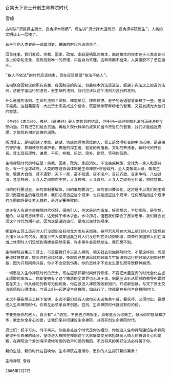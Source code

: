 召集天下贤士开创生命禅院时代

雪峰


    古时讲“贤臣择主而士，良禽择木而栖”，现在讲“贤士择大道而行，良禽择祥院而生”，人类的文明该上一层楼了。

    五千年的人类史是一部血泪史，蒙昧的时代应该结束了。

    回首往事，我们发现，宗教、国家、政党、家庭是祸乱的根本，而这根本的根本在于人类意识形态上的杂乱无章，没有找到唯一的真理，却各自为真理，这种局面不结束，人类摆脱不了恶性循环。

    “依人不依法”的时代应该结束，现在应该提倡“依法不依人”。

    法指联合国制定的所有宪章、各国制定的宪法，但最根本的法是道法，超越于宪法之上的道的法则，这是宇宙运行的法则，是生命的法则，我们应该以这个法则为言行的准则。

    什么是道的法则、生命的法则？耶稣、释迦牟尼、穆罕默德、老子的话语智慧阐释了一些，但尚不完美，这就需要有一大批贤士来完成这个使命，既要继承耶释穆老的智慧，又要发扬光大他们的智慧。

    《圣经》《古兰经》、佛经、《道德经》是人类智慧的结晶，但任何一部经典都无法包涵道法的全部内涵，只有把它们融会贯通，再融入现代科学的成果和当今贤哲们的智慧，我们才能趋近真理，才能找到相对正确的道路。

    所谓贤士，是指超越了本能、欲望、情感而理性思维的人，贤士是文明社会的中流砥柱，是道德的守护者、祥和秩序的维护者、真理的捍卫者、智慧的传播者、文明的开拓者，新时代的开创者。贤士具有理性、谦卑、平实、祥和、乐助、简朴、勤劳、坚韧的品质。

    生命禅院时代的特征是：宗教、国家、政党、家庭消失，不论民族种族，全球为一家人和谐共处，有一个全球政府，人类的管理协调体制是生命禅院+世俗政府，全人类敬畏上帝、敬畏生命、敬畏大自然，贤不遗野，天下一家，道不拾遗，夜不闭户，百花齐放、百家争鸣、八仙过海，各显神通，人与人之间朋而不党，人与神佛、人与自然、人与人之间充分和谐，相得益彰。

    旧的时代要过去，旧的体制要解体，旧的事物要消亡，旧的意识要淡化，这将是不以我们的主观意识而要发生的客观规律，我们必须适应这个规律，也只能适应这个规律，任何想阻挡这个规律的企图都将是徒劳无益的，是注定要失败的。

    或许有人会说生命禅院时代很好，很吸引人，但这是闭门造车，好高骛远，不切实际，是空想，是的，从常规思维来讲，这无异于缘木求鱼，水中捞月，但若我们学会了反常思维，我们就会发现这个时代为期不远，因为这是道的运行，是难以逆转的规律。

    挪亚在山顶上造舟时人们没想到会有倾盆大雨从天而降，泰坦尼克号在大海上航行时人们没想到会撞上冰山而沉没，美国世贸大楼牢固矗立时人们没想到它会顷刻倒塌，南亚许多国家人们在海滩上休闲时人们没想到海啸会突然来袭，许多事件会突然发生，我们想不到。

    生命禅院召集天下贤士，不是要我们今天进入禅院，明天就去实施禅院时代，不是这样的，而是要你转换意识，提高你的思维频率，争取自己意识思维的频率与宇宙法则运行的频率达到同频共振，因为只有同频共振，你才不会受到伤害，你的思维才不会发生紊乱而导致精神崩溃。

    一切愿进入生命禅院时代的贤士，现在应该抓紧时间修行修炼，不要把大量宝贵的时光全化在虚无缥缈的事情上，你即使拥有了这个物质的全世界也无济于事，倒是应该听从耶稣的教导积累财富在天上，听从佛陀的教导无相布施，你应该进入禅院吸收新知识，开拓新思维，与天下贤士交流感悟和心得体会，与贤士们一起建设生命禅院，如此行了，你就是在开创生命禅院时代。

    永远不要妄想天上掉下馅饼，永远不要幻想有人给你天天送免费午餐，要获得，必须付出，要想进入生命禅院时代，你现在必须亲自来创造，否则，生命禅院时代就没有你的份。

    不要去恨你的敌人，自会有“人”收拾，不要去打击报复，自有道会为你做主，献出你的智慧和才华，献出你全身心的爱，让我们来共同建设生命禅院，共同开创生命禅院时代。

    贤士们：机不可失，时不再来，你能身处这个时代是你的福分，你能进入生命禅院建设生命禅院是你千年修来的缘分，望你进入禅院在禅院这个大家庭享受兄弟姐妹亲人情人的真诚关心和爱戴，在禅院这个爱的海洋里倾听爱的歌声和爱的舞蹈，不远将来的美好生活必将属于你。

    新的生活、新的时代在召唤你，生命禅院在邀请你，愿你的人生揭开新的篇章！

    生命禅院 雪峰

    2006年2月7日



